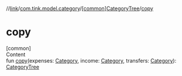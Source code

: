 //[link](../../index.md)/[com.tink.model.category](../index.md)/[[common]CategoryTree](index.md)/[copy](copy.md)



# copy  
[common]  
Content  
fun [copy](copy.md)(expenses: [Category](../[common]-category/index.md), income: [Category](../[common]-category/index.md), transfers: [Category](../[common]-category/index.md)): [CategoryTree](index.md)  



